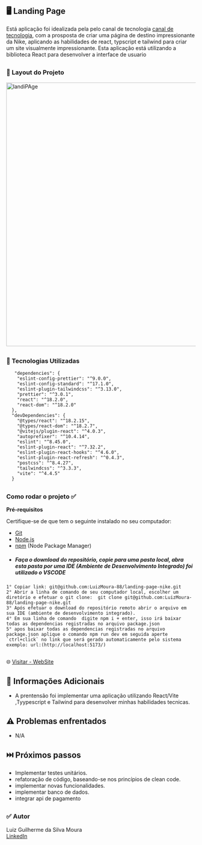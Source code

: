 
## 🖥️ Landing Page

Está aplicação foi idealizada pela pelo canal de tecnologia [canal de tecnologia](https://www.youtube.com/@javascriptmastery), com a prosposta de  criar uma página de destino impressionante da Nike, aplicando as habilidades de react, typscript e tailwind para criar um site visualmente impressionante.
Esta aplicação está utilizando a biblioteca React para desenvolver a interface de usuario

##

### 📌 Layout do Projeto 

<img width="700" alt="landiPAge" src="https://github.com/LuizMoura-88/landing-page-nike/assets/122941117/029fa942-130c-49d1-afb1-dcee1c4117b2">

##

### 📌 Tecnologias Utilizadas      
```
   "dependencies": {
    "eslint-config-prettier": "^9.0.0",
    "eslint-config-standard": "^17.1.0",
    "eslint-plugin-tailwindcss": "^3.13.0",
    "prettier": "^3.0.1",
    "react": "^18.2.0",
    "react-dom": "^18.2.0"
  },
  "devDependencies": {
    "@types/react": "^18.2.15",
    "@types/react-dom": "^18.2.7",
    "@vitejs/plugin-react": "^4.0.3",
    "autoprefixer": "^10.4.14",
    "eslint": "^8.45.0",
    "eslint-plugin-react": "^7.32.2",
    "eslint-plugin-react-hooks": "^4.6.0",
    "eslint-plugin-react-refresh": "^0.4.3",
    "postcss": "^8.4.27",
    "tailwindcss": "^3.3.3",
    "vite": "^4.4.5"
  }
```
##

### Como rodar o projeto ✅
**Pré-requisitos**

Certifique-se de que tem o seguinte instalado no seu computador:

- [Git](https://git-scm.com/)
- [Node.js](https://nodejs.org/en)
- [npm](https://www.npmjs.com/) (Node Package Manager)


* ##### Faça o download do repositório, copie para uma pasta local, abra esta pasta por uma IDE (Ambiente de Desenvolvimento Integrado) foi utilizado o VSCODE
```
1° Copiar link: git@github.com:LuizMoura-88/landing-page-nike.git
2° Abrir a linha de comando de seu computador local, escolher um diretório e efetuar o git clone:  git clone git@github.com:LuizMoura-88/landing-page-nike.git
3° Após efetuar o download do repositório remoto abrir o arquivo em sua IDE (ambiente de desenvolvimento integrado).
4° Em sua linha de comando  digite npm i + enter, isso irá baixar todas as dependencias registradas no arquivo package.json
5° apos baixar todas as dependencias registradas no arquivo package.json aplique o comando npm run dev em seguida aperte `ctrl+click` no link que será gerado automaticamente pelo sistema exemplo: url:(http://localhost:5173/)
```
##

🌐 [Visitar - WebSite](https://landing-page-nike-eight.vercel.app/)

##

## 📌 Informações Adicionais
* A prentensão foi implementar uma aplicação utilizando React/Vite ,Tyypescript  e Tailwind para desenvolver minhas habilidades tecnicas.

##

## ⚠️ Problemas enfrentados
* N/A  
##
  
## ⏭️ Próximos passos

* Implementar testes unitários.
* refatoração de código, baseando-se nos princípios de clean code.
* implementar novas funcionalidades.
* implementar banco de dados.
* integrar api de pagamento

##

### ✅  Autor
Luiz Guilherme da Silva Moura <br/>
[LinkedIn](https://www.linkedin.com/in/luiz-moura-b60099252/)

